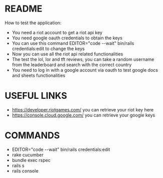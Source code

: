 # README

How to test the application:
* You need a riot account to get a riot api key
* You need google oauth credentials to obtain the keys
* You can use this command EDITOR="code --wait" bin/rails credentials:edit to change the keys
* Now you can use all the riot api related functionalities
* The test the lol, lor and tft reviews, you can take a random username from the leaderboard and search with the correct country
* You need to log in with a google account via oauth to test google docs and sheets functionalities

# USEFUL LINKS

* https://developer.riotgames.com/ you can retrieve your riot key here
* https://console.cloud.google.com/ you can retrieve your google keys

# COMMANDS

* EDITOR="code --wait" bin/rails credentials:edit
* rake cucumber
* bundle exec rspec
* rails s
* rails console
